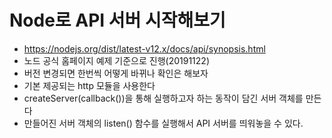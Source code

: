 # Node로 API 서버 시작해보기

- https://nodejs.org/dist/latest-v12.x/docs/api/synopsis.html
- 노드 공식 홈페이지 예제 기준으로 진행(20191122)
- 버전 변경되면 한번씩 어떻게 바뀌나 확인은 해보자
- 기본 제공되는 http 모듈을 사용한다
- createServer(callback())을 통해 실행하고자 하는 동작이 담긴 서버 객체를 만든다
- 만들어진 서버 객체의 listen() 함수를 실행해서 API 서버를 띄워놓을 수 있다.